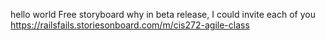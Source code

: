 hello world
Free storyboard why in beta release, I could invite each of you
https://railsfails.storiesonboard.com/m/cis272-agile-class
